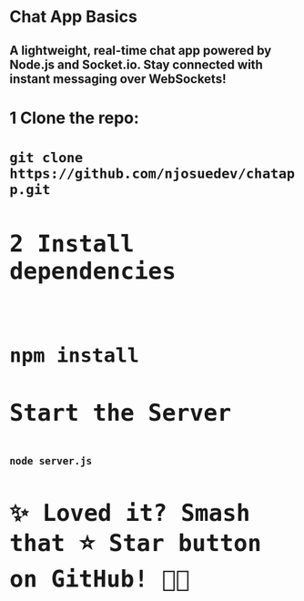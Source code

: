 <h1>Chat App Basics</h1>

<h2>A lightweight, real-time chat app powered by Node.js and Socket.io. Stay connected with instant messaging over WebSockets!</h2>
<h1>1 Clone the repo:<h1>
<code>git clone https://github.com/njosuedev/chatapp.git<code>
<h1>2 Install dependencies<h1>
<code>npm install</code>
<h1>Start the Server</h1>
<code>node server.js</code>
<h1>✨ Loved it? Smash that ⭐ Star button on GitHub! 🚀🔥</h1>

